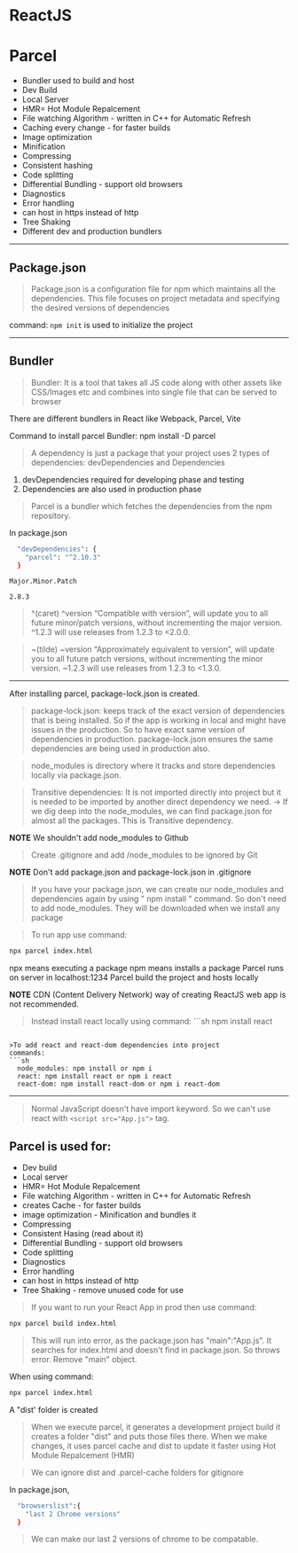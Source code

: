 # ReactJS

# Parcel
- Bundler used to build and host
- Dev Build
- Local Server
- HMR= Hot Module Repalcement 
- File watching Algorithm - written in C++ for Automatic Refresh
- Caching every change - for faster builds
- Image optimization
- Minification
- Compressing
- Consistent hashing
- Code splitting
- Differential Bundling - support old browsers
- Diagnostics
- Error handling
- can host in https instead of http
- Tree Shaking
- Different dev and production bundlers

-----------
## Package.json
>Package.json is a configuration file for npm which maintains all the dependencies. This file focuses on project metadata and specifying the desired versions of dependencies

command: `npm init` is used to initialize the project

------

## Bundler

>Bundler: It is a tool that takes all JS code along with other assets like CSS/Images etc and combines into single file that can be served to browser

There are different bundlers in React like Webpack, Parcel, Vite

Command to install parcel Bundler: npm install -D parcel

> A dependency is just a package that your project uses 2 types of dependencies: devDependencies and Dependencies 
  1) devDependencies required for developing phase and testing
  2) Dependencies are also used in production phase

>Parcel is a bundler which fetches the dependencies from the npm repository.

In package.json
```sh
  "devDependencies": {
    "parcel": "^2.10.3"
  }
```
 `Major.Minor.Patch`

  `2.8.3`

>^(caret) ^version “Compatible with version”, will update you to all future minor/patch versions, without incrementing the major version. ^1.2.3 will use releases from 1.2.3 to <2.0.0.

>~(tilde) ~version “Approximately equivalent to version”, will update you to all future patch versions, without incrementing the minor version. ~1.2.3 will use releases from 1.2.3 to <1.3.0.

----

  After installing parcel, package-lock.json is created.

>package-lock.json: keeps track of the exact version of dependencies that is being installed. 
So if the app is working in local and might have issues in the production. 
So to have exact same version of dependencies in production. 
package-lock.json ensures the same dependencies are being used in production also.

>node_modules is directory  where it tracks and store dependencies locally via package.json.

>Transitive dependencies: It is not imported directly into project but it is needed to be imported by another direct dependency we need.
-> If we dig deep into the node_modules, we can find package.json for almost all the packages. This is Transitive dependency.

**NOTE**
We shouldn't add node_modules to Github

>Create .gitignore and add /node_modules to be ignored by Git

**NOTE**
Don't add package.json and package-lock.json in .gitignore

>If you have your package.json, we can create our node_modules and dependencies again by using " npm install " command. 
So don't need to add node_modules. They will be downloaded when we install any package

>To run app use command: 
```sh
npx parcel index.html
```
npx means executing a package
npm means installs a package
Parcel runs on server in localhost:1234
Parcel build the project and hosts locally

**NOTE**
CDN (Content Delivery Network) way of creating ReactJS web app is not recommended.

>Instead install react locally using  command: ```sh
npm install react
```

>To add react and react-dom dependencies into project
commands:
```sh
  node_modules: npm install or npm i
  react: npm install react or npm i react
  react-dom: npm install react-dom or npm i react-dom
```
---------------------------------------------------------------
>Normal JavaScript doesn't have import keyword. So we can't use react with `<script src="App.js">` tag. 

## Parcel is used for:
  - Dev build
  - Local server
  - HMR= Hot Module Repalcement
  - File watching Algorithm - written in C++ for Automatic Refresh
  - creates Cache - for faster builds
  - image optimization - Minification and bundles it
  - Compressing
  - Consistent Hasing (read about it)
  - Differential Bundling - support old browsers
  - Code splitting
  - Diagnostics
  - Error handling
  - can host in https instead of http
  - Tree Shaking - remove unused code for use

>If you want to run your React App in prod then 
use command: 
```sh
npx parcel build index.html
```
>This will run into error, as the package.json has "main":"App.js". 
It searches for index.html and doesn't find in package.json. 
So throws error. Remove "main" object.

When using command: 
```sh
npx parcel index.html
```
A "dist' folder is created

>When we execute parcel, it generates a development project build it creates a folder "dist" and puts those files there.
When we make changes, it uses parcel cache and dist to update it faster using Hot Module Repalcement (HMR)

>We can ignore dist and .parcel-cache folders for gitignore

In package.json,
```sh
  "browserslist":{
    "last 2 Chrome versions"
  }
  ```
>We can make our last 2 versions of chrome to be compatable.